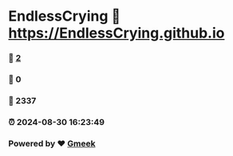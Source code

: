 # EndlessCrying :link: https://EndlessCrying.github.io 
### :page_facing_up: [2](https://EndlessCrying.github.io/tag.html) 
### :speech_balloon: 0 
### :hibiscus: 2337 
### :alarm_clock: 2024-08-30 16:23:49 
### Powered by :heart: [Gmeek](https://github.com/Meekdai/Gmeek)

